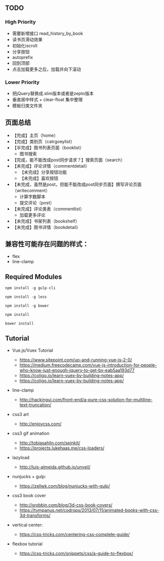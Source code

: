 ## TODO

### High Priority

- 需要新增接口 read_history_by_book
- 读书页滑动效果
- 初始化iscroll
- 分享按钮
- autoprefix
- 回到顶部
- 点击加载更多之后，加载并向下滚动


### Lower Priority

- 把jQuery替换成.slim版本或者是zepto版本
- 垂直居中样式 + clear-float 集中整理
- 模板归类文件夹

## 页面总结

- 【完成】主页（home）
- 【完成】类别页（catrgoeylist）
- 【半完成】图书列表页面（booklist）
    - 图书搜索
- 【完成，能不能改成post同步请求？】搜索页面（search）
- 【未完成】评论详情（commentdetail）
    - 【未完成】分享按钮功能
    - 【未完成】喜欢按钮
- 【未完成，虽然是post，但能不能改成post同步页面】撰写评论页面（writecomment）
    - 计算字数脚本
    - 提交评论（post）
- 【未完成】评论类表（commentlist）
    - 加载更多评论
- 【未完成】书架列表（bookshelf）
- 【未完成】图书详情（bookdetail）


## 兼容性可能存在问题的样式：

- flex
- line-clamp

## Required Modules

```javascript
npm install -g gulp-cli
```

```javascript
npm install -g less
```

```javascript
npm install -g bower
```

```javascript
npm install
```

```javasacript
bower install
```

## Tutorial

- Vue.js/Vuex Tutorial
    - https://www.sitepoint.com/up-and-running-vue-js-2-0/
    - https://medium.freecodecamp.com/vue-js-introduction-for-people-who-know-just-enough-jquery-to-get-by-eab5aa193d77
    - https://coligo.io/learn-vuex-by-building-notes-app/
    - https://coligo.io/learn-vuex-by-building-notes-app/

- line-clamp
    - http://hackingui.com/front-end/a-pure-css-solution-for-multiline-text-truncation/

- css3 art
    - http://enjoycss.com/

- css3 gif animation
    - http://tobiasahlin.com/spinkit/
    - https://projects.lukehaas.me/css-loaders/

- lazyload
    - http://luis-almeida.github.io/unveil/

- nunjucks + gulp:
    - https://zellwk.com/blog/nunjucks-with-gulp/

- css3 book cover
    - http://srobbin.com/blog/3d-css-book-covers/
    - https://tympanus.net/codrops/2013/07/11/animated-books-with-css-3d-transforms/

- vertical center:
    - https://css-tricks.com/centering-css-complete-guide/

- flexbox tutorial
    - https://css-tricks.com/snippets/css/a-guide-to-flexbox/



